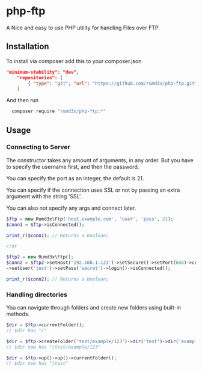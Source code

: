 # php-ftp
A Nice and easy to use PHP utility for handling Files over FTP.


## Installation
To install via composer add this to your composer.json
```json
"minimum-stability": "dev",
	"repositories": [
		{ "type": "git", "url": "https://github.com/rumd3x/php-ftp.git" }
	]
```
And then run
```sh
  composer require "rumd3x/php-ftp:*"
```

## Usage
### Connecting to Server
The constructor takes any amount of arguments, in any order. But you have to specify the username first, and then the password.

You can specify the port as an integer, the default is 21.

You can specify if the connection uses SSL or not by passing an extra argument with the string 'SSL'.

You can also not specify any args and connect later.
```php
$ftp = new Rumd3x\Ftp('host.example.com', 'user', 'pass', 21);
$conn1 = $ftp->isConnected(); 

print_r($conn1); // Returns a boolean;

//or

$ftp2 = new Rumd3x\Ftp();
$conn2 = $ftp2->setHost('192.168.1.123')->setSecure()->setPort(666)->connect()
->setUser('test')->setPass('secret')->login()->isConnected();

print_r($conn2); // Returns a boolean;
```

### Handling directories
You can navigate through folders and create new folders using built-in methods.
```php
$dir = $ftp->currentFolder(); 
// $dir has "/"

$dir = $ftp->createFolder('test/example/123')->dir('test')->dir('example/123')->currentFolder();
// $dir now has "/test/example/123"

$dir = $ftp->up()->up()->currentFolder();
// $dir now has "/test"
```
